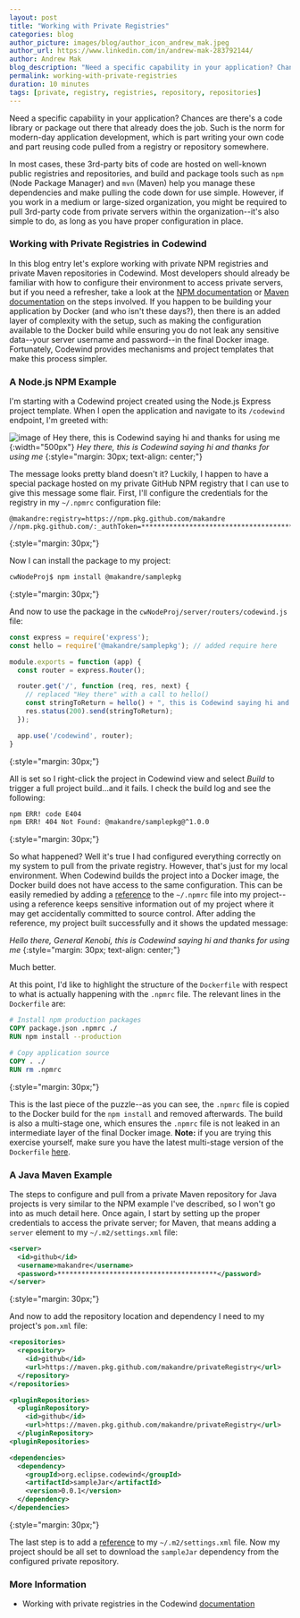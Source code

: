 ```yaml
---
layout: post
title: "Working with Private Registries"
categories: blog
author_picture: images/blog/author_icon_andrew_mak.jpeg
author_url: https://www.linkedin.com/in/andrew-mak-283792144/
author: Andrew Mak
blog_description: "Need a specific capability in your application? Chances are there's a code library or package out there that already does the job."
permalink: working-with-private-registries
duration: 10 minutes
tags: [private, registry, registries, repository, repositories]
---
```


Need a specific capability in your application? Chances are there's a code library or package out there that already does the job. Such is the norm for modern-day application development, which is part writing your own code and part reusing code pulled from a registry or repository somewhere.

In most cases, these 3rd-party bits of code are hosted on well-known public registries and repositories, and build and package tools such as `npm` (Node Package Manager) and `mvn` (Maven) help you manage these dependencies and make pulling the code down for use simple. However, if you work in a medium or large-sized organization, you might be required to pull 3rd-party code from private servers within the organization--it's also simple to do, as long as you have proper configuration in place.

### Working with Private Registries in Codewind

In this blog entry let's explore working with private NPM registries and private Maven repositories in Codewind. Most developers should already be familiar with how to configure their environment to access private servers, but if you need a refresher, take a look at the [NPM documentation](https://docs.npmjs.com/configuring-npm/npmrc.html) or [Maven documentation](https://maven.apache.org/settings.html#Servers) on the steps involved. If you happen to be building your application by Docker (and who isn't these days?), then there is an added layer of complexity with the setup, such as making the configuration available to the Docker build while ensuring you do not leak any sensitive data--your server username and password--in the final Docker image. Fortunately, Codewind provides mechanisms and project templates that make this process simpler.

### A Node.js NPM Example

I'm starting with a Codewind project created using the Node.js Express project template. When I open the application and navigate to its `/codewind` endpoint, I'm greeted with:

![image of Hey there, this is Codewind saying hi and thanks for using me](images/blog/privateregnode01.png){:width="500px"}
*Hey there, this is Codewind saying hi and thanks for using me*
{:style="margin: 30px; text-align: center;"}

The message looks pretty bland doesn't it? Luckily, I happen to have a special package hosted on my private GitHub NPM registry that I can use to give this message some flair. First, I'll configure the credentials for the registry in my `~/.npmrc` configuration file:

```properties
@makandre:registry=https://npm.pkg.github.com/makandre
//npm.pkg.github.com/:_authToken=****************************************
```
{:style="margin: 30px;"}

Now I can install the package to my project:

```bash
cwNodeProj$ npm install @makandre/samplepkg
```
{:style="margin: 30px;"}

And now to use the package in the `cwNodeProj/server/routers/codewind.js` file:

```js
const express = require('express');
const hello = require('@makandre/samplepkg'); // added require here

module.exports = function (app) {
  const router = express.Router();

  router.get('/', function (req, res, next) {
    // replaced "Hey there" with a call to hello()
    const stringToReturn = hello() + ", this is Codewind saying hi and thanks for using me"
    res.status(200).send(stringToReturn);
  });

  app.use('/codewind', router);
}
```
{:style="margin: 30px;"}

All is set so I right-click the project in Codewind view and select *Build* to trigger a full project build...and it fails. I check the build log and see the following:

```bash
npm ERR! code E404
npm ERR! 404 Not Found: @makandre/samplepkg@^1.0.0
```
{:style="margin: 30px;"}

So what happened? Well it's true I had configured everything correctly on my system to pull from the private registry. However, that's just for my local environment. When Codewind builds the project into a Docker image, the Docker build does not have access to the same configuration. This can be easily remedied by adding a [reference](referencing-files.html) to the `~/.npmrc` file into my project--using a reference keeps sensitive information out of my project where it may get accidentally committed to source control. After adding the reference, my project built successfully and it shows the updated message:

*Hello there, General Kenobi, this is Codewind saying hi and thanks for using me*
{:style="margin: 30px; text-align: center;"}

Much better.

At this point, I'd like to highlight the structure of the `Dockerfile` with respect to what is actually happening with the `.npmrc` file. The relevant lines in the `Dockerfile` are:

```Dockerfile
# Install npm production packages
COPY package.json .npmrc ./
RUN npm install --production

# Copy application source
COPY . ./
RUN rm .npmrc
```
{:style="margin: 30px;"}

This is the last piece of the puzzle--as you can see, the `.npmrc` file is copied to the Docker build for the `npm install` and removed afterwards. The build is also a multi-stage one, which ensures the `.npmrc` file is not leaked in an intermediate layer of the final Docker image. **Note:** if you are trying this exercise yourself, make sure you have the latest multi-stage version of the `Dockerfile` [here](https://github.com/codewind-resources/nodeExpressTemplate/blob/master/Dockerfile).

### A Java Maven Example

The steps to configure and pull from a private Maven repository for Java projects is very similar to the NPM example I've described, so I won't go into as much detail here. Once again, I start by setting up the proper credentials to access the private server; for Maven, that means adding a `server` element to my `~/.m2/settings.xml` file:

```xml
<server>
  <id>github</id>
  <username>makandre</username>
  <password>****************************************</password>
</server>
```
{:style="margin: 30px;"}

And now to add the repository location and dependency I need to my project's `pom.xml` file:

```xml
<repositories>
  <repository>
    <id>github</id>
    <url>https://maven.pkg.github.com/makandre/privateRegistry</url>
  </repository>
</repositories>

<pluginRepositories>
  <pluginRepository>
    <id>github</id>
    <url>https://maven.pkg.github.com/makandre/privateRegistry</url>
  </pluginRepository>
<pluginRepositories>

<dependencies>
  <dependency>
    <groupId>org.eclipse.codewind</groupId>
    <artifactId>sampleJar</artifactId>
    <version>0.0.1</version>
  </dependency>
</dependencies>
```
{:style="margin: 30px;"}

The last step is to add a [reference](referencing-files.html) to my `~/.m2/settings.xml` file. Now my project should be all set to download the `sampleJar` dependency from the configured private repository.

### More Information

- Working with private registries in the Codewind [documentation](private-registries.html)
